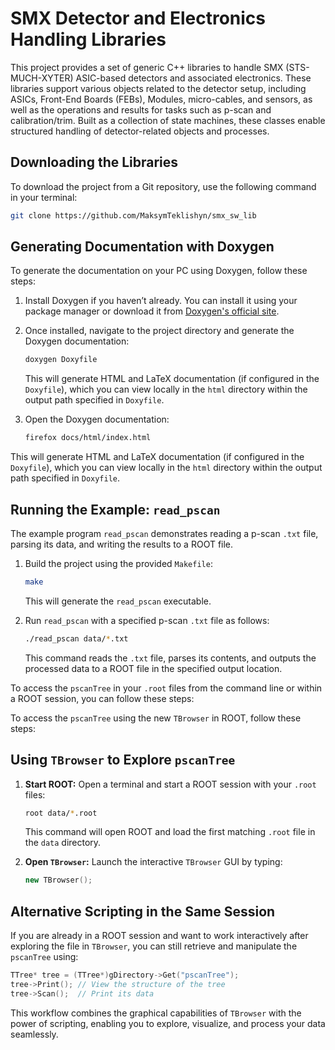 
# SMX Detector and Electronics Handling Libraries

This project provides a set of generic C++ libraries to handle SMX (STS-MUCH-XYTER) ASIC-based detectors and associated electronics. These libraries support various objects related to the detector setup, including ASICs, Front-End Boards (FEBs), Modules, micro-cables, and sensors, as well as the operations and results for tasks such as p-scan and calibration/trim. Built as a collection of state machines, these classes enable structured handling of detector-related objects and processes.

## Downloading the Libraries

To download the project from a Git repository, use the following command in your terminal:

```bash
git clone https://github.com/MaksymTeklishyn/smx_sw_lib
```

## Generating Documentation with Doxygen

To generate the documentation on your PC using Doxygen, follow these steps:

1. Install Doxygen if you haven’t already. You can install it using your package manager or download it from [Doxygen's official site](https://www.doxygen.nl/download.html).

2. Once installed, navigate to the project directory and generate the Doxygen documentation:

   ```bash
   doxygen Doxyfile
   ```

   This will generate HTML and LaTeX documentation (if configured in the `Doxyfile`), which you can view locally in the `html` directory within the output path specified in `Doxyfile`.

3. Open the Doxygen documentation:

   ```bash
   firefox docs/html/index.html
   ```

This will generate HTML and LaTeX documentation (if configured in the `Doxyfile`), which you can view locally in the `html` directory within the output path specified in `Doxyfile`.

## Running the Example: `read_pscan`

The example program `read_pscan` demonstrates reading a p-scan `.txt` file, parsing its data, and writing the results to a ROOT file.

1. Build the project using the provided `Makefile`:

   ```bash
   make
   ```

   This will generate the `read_pscan` executable.

2. Run `read_pscan` with a specified p-scan `.txt` file as follows:

   ```bash
   ./read_pscan data/*.txt
   ```

   This command reads the `.txt` file, parses its contents, and outputs the processed data to a ROOT file in the specified output location.

To access the `pscanTree` in your `.root` files from the command line or within a ROOT session, you can follow these steps:

To access the `pscanTree` using the new `TBrowser` in ROOT, follow these steps:

## Using `TBrowser` to Explore `pscanTree`

1. **Start ROOT:**
   Open a terminal and start a ROOT session with your `.root` files:

   ```bash
   root data/*.root
   ```

   This command will open ROOT and load the first matching `.root` file in the `data` directory.

2. **Open `TBrowser`:**
   Launch the interactive `TBrowser` GUI by typing:

   ```cpp
   new TBrowser();
   ```

## Alternative Scripting in the Same Session

If you are already in a ROOT session and want to work interactively after exploring the file in `TBrowser`, you can still retrieve and manipulate the `pscanTree` using:

```cpp
TTree* tree = (TTree*)gDirectory->Get("pscanTree");
tree->Print(); // View the structure of the tree
tree->Scan();  // Print its data
```

This workflow combines the graphical capabilities of `TBrowser` with the power of scripting, enabling you to explore, visualize, and process your data seamlessly.
